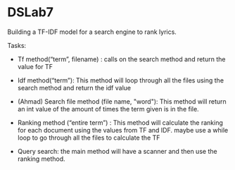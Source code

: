 # DSLab7
Building a TF-IDF model for a search engine to rank lyrics.


Tasks:

- Tf method(“term”, filename) :  calls on the search method and return the value for TF


- Idf method(“term”):
This method will loop through all the files using the search method and return the idf value


- (Ahmad) Search file method (file name, "word"): This method will return an int value of the amount of times the term given is in the file. 


- Ranking method (“entire term”) : This method will calculate the ranking for each document using the values from TF and IDF. maybe use a while loop to go through all the files to calculate the TF


- Query search: the main method will have a scanner and then use the ranking method.


